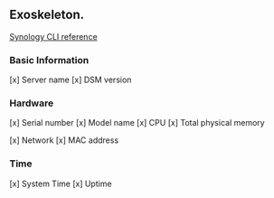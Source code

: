 ## Exoskeleton.
[Synology CLI reference](https://global.download.synology.com/download/Document/Software/DeveloperGuide/Firmware/DSM/All/enu/Synology_DiskStation_Administration_CLI_Guide.pdf)

### Basic Information
[x] Server name
[x] DSM version

### Hardware
[x] Serial number
[x] Model name
[x] CPU 
[x] Total physical memory

[x] Network
[x] MAC address

### Time 
[x] System Time
[x] Uptime
